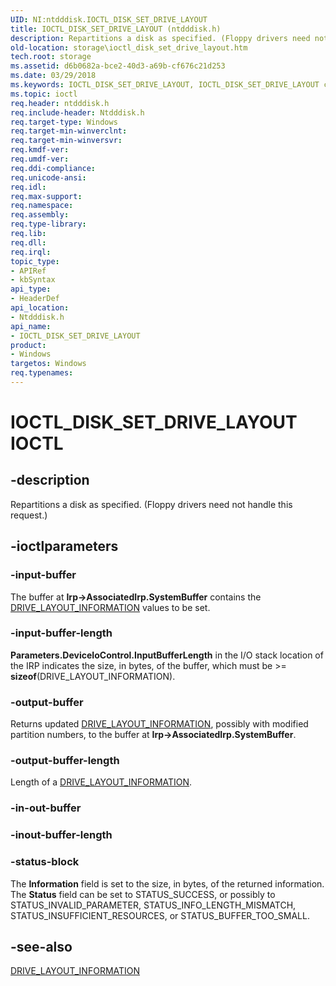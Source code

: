 ```yaml
---
UID: NI:ntdddisk.IOCTL_DISK_SET_DRIVE_LAYOUT
title: IOCTL_DISK_SET_DRIVE_LAYOUT (ntdddisk.h)
description: Repartitions a disk as specified. (Floppy drivers need not handle this request.).
old-location: storage\ioctl_disk_set_drive_layout.htm
tech.root: storage
ms.assetid: d6b0682a-bce2-40d3-a69b-cf676c21d253
ms.date: 03/29/2018
ms.keywords: IOCTL_DISK_SET_DRIVE_LAYOUT, IOCTL_DISK_SET_DRIVE_LAYOUT control, IOCTL_DISK_SET_DRIVE_LAYOUT control code [Storage Devices], k307_53d3cc3b-a829-432a-8ee0-9a2035d08a62.xml, ntdddisk/IOCTL_DISK_SET_DRIVE_LAYOUT, storage.ioctl_disk_set_drive_layout
ms.topic: ioctl
req.header: ntdddisk.h
req.include-header: Ntdddisk.h
req.target-type: Windows
req.target-min-winverclnt: 
req.target-min-winversvr: 
req.kmdf-ver: 
req.umdf-ver: 
req.ddi-compliance: 
req.unicode-ansi: 
req.idl: 
req.max-support: 
req.namespace: 
req.assembly: 
req.type-library: 
req.lib: 
req.dll: 
req.irql: 
topic_type:
- APIRef
- kbSyntax
api_type:
- HeaderDef
api_location:
- Ntdddisk.h
api_name:
- IOCTL_DISK_SET_DRIVE_LAYOUT
product:
- Windows
targetos: Windows
req.typenames: 
---
```


# IOCTL_DISK_SET_DRIVE_LAYOUT IOCTL


## -description



Repartitions a disk as specified. (Floppy drivers need not handle this request.)




## -ioctlparameters




### -input-buffer

The buffer at <b>Irp->AssociatedIrp.SystemBuffer</b> contains the <a href="https://docs.microsoft.com/windows-hardware/drivers/ddi/content/ntdddisk/ns-ntdddisk-_drive_layout_information">DRIVE_LAYOUT_INFORMATION</a> values to be set. 


### -input-buffer-length

<b>Parameters.DeviceIoControl.InputBufferLength</b> in the I/O stack location of the IRP indicates the size, in bytes, of the buffer, which must be >= <b>sizeof</b>(DRIVE_LAYOUT_INFORMATION).


### -output-buffer

Returns updated <a href="https://docs.microsoft.com/windows-hardware/drivers/ddi/content/ntdddisk/ns-ntdddisk-_drive_layout_information">DRIVE_LAYOUT_INFORMATION</a>, possibly with modified partition numbers, to the buffer at <b>Irp->AssociatedIrp.SystemBuffer</b>.


### -output-buffer-length

Length of a <a href="https://docs.microsoft.com/windows-hardware/drivers/ddi/content/ntdddisk/ns-ntdddisk-_drive_layout_information">DRIVE_LAYOUT_INFORMATION</a>.


### -in-out-buffer








### -inout-buffer-length








### -status-block

The <b>Information</b> field is set to the size, in bytes, of the returned information. The <b>Status</b> field can be set to STATUS_SUCCESS, or possibly to STATUS_INVALID_PARAMETER, STATUS_INFO_LENGTH_MISMATCH, STATUS_INSUFFICIENT_RESOURCES, or STATUS_BUFFER_TOO_SMALL.


## -see-also




<a href="https://docs.microsoft.com/windows-hardware/drivers/ddi/content/ntdddisk/ns-ntdddisk-_drive_layout_information">DRIVE_LAYOUT_INFORMATION</a>
 

 

